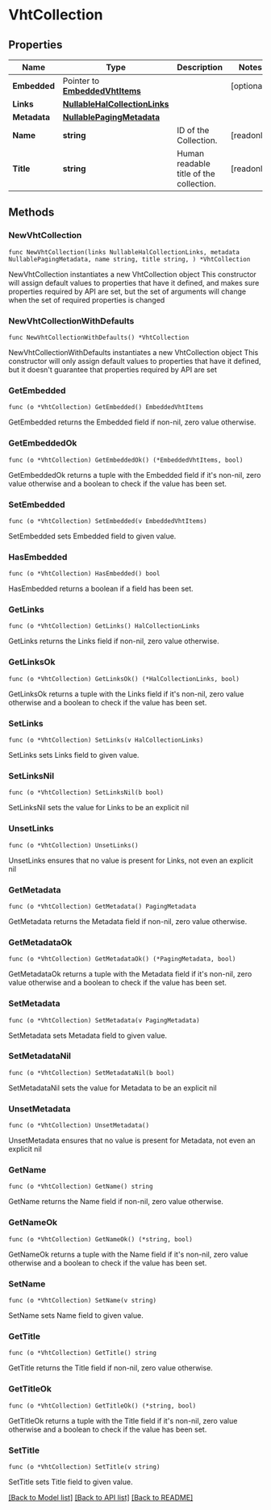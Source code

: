 <!--
Copyright (C) 2020-2022 Arm Limited or its affiliates and Contributors. All rights reserved.
SPDX-License-Identifier: Apache-2.0
-->
# VhtCollection

## Properties

Name | Type | Description | Notes
------------ | ------------- | ------------- | -------------
**Embedded** | Pointer to [**EmbeddedVhtItems**](EmbeddedVhtItems.md) |  | [optional] 
**Links** | [**NullableHalCollectionLinks**](HalCollectionLinks.md) |  | 
**Metadata** | [**NullablePagingMetadata**](PagingMetadata.md) |  | 
**Name** | **string** | ID of the Collection. | [readonly] 
**Title** | **string** | Human readable title of the collection. | [readonly] 

## Methods

### NewVhtCollection

`func NewVhtCollection(links NullableHalCollectionLinks, metadata NullablePagingMetadata, name string, title string, ) *VhtCollection`

NewVhtCollection instantiates a new VhtCollection object
This constructor will assign default values to properties that have it defined,
and makes sure properties required by API are set, but the set of arguments
will change when the set of required properties is changed

### NewVhtCollectionWithDefaults

`func NewVhtCollectionWithDefaults() *VhtCollection`

NewVhtCollectionWithDefaults instantiates a new VhtCollection object
This constructor will only assign default values to properties that have it defined,
but it doesn't guarantee that properties required by API are set

### GetEmbedded

`func (o *VhtCollection) GetEmbedded() EmbeddedVhtItems`

GetEmbedded returns the Embedded field if non-nil, zero value otherwise.

### GetEmbeddedOk

`func (o *VhtCollection) GetEmbeddedOk() (*EmbeddedVhtItems, bool)`

GetEmbeddedOk returns a tuple with the Embedded field if it's non-nil, zero value otherwise
and a boolean to check if the value has been set.

### SetEmbedded

`func (o *VhtCollection) SetEmbedded(v EmbeddedVhtItems)`

SetEmbedded sets Embedded field to given value.

### HasEmbedded

`func (o *VhtCollection) HasEmbedded() bool`

HasEmbedded returns a boolean if a field has been set.

### GetLinks

`func (o *VhtCollection) GetLinks() HalCollectionLinks`

GetLinks returns the Links field if non-nil, zero value otherwise.

### GetLinksOk

`func (o *VhtCollection) GetLinksOk() (*HalCollectionLinks, bool)`

GetLinksOk returns a tuple with the Links field if it's non-nil, zero value otherwise
and a boolean to check if the value has been set.

### SetLinks

`func (o *VhtCollection) SetLinks(v HalCollectionLinks)`

SetLinks sets Links field to given value.


### SetLinksNil

`func (o *VhtCollection) SetLinksNil(b bool)`

 SetLinksNil sets the value for Links to be an explicit nil

### UnsetLinks
`func (o *VhtCollection) UnsetLinks()`

UnsetLinks ensures that no value is present for Links, not even an explicit nil
### GetMetadata

`func (o *VhtCollection) GetMetadata() PagingMetadata`

GetMetadata returns the Metadata field if non-nil, zero value otherwise.

### GetMetadataOk

`func (o *VhtCollection) GetMetadataOk() (*PagingMetadata, bool)`

GetMetadataOk returns a tuple with the Metadata field if it's non-nil, zero value otherwise
and a boolean to check if the value has been set.

### SetMetadata

`func (o *VhtCollection) SetMetadata(v PagingMetadata)`

SetMetadata sets Metadata field to given value.


### SetMetadataNil

`func (o *VhtCollection) SetMetadataNil(b bool)`

 SetMetadataNil sets the value for Metadata to be an explicit nil

### UnsetMetadata
`func (o *VhtCollection) UnsetMetadata()`

UnsetMetadata ensures that no value is present for Metadata, not even an explicit nil
### GetName

`func (o *VhtCollection) GetName() string`

GetName returns the Name field if non-nil, zero value otherwise.

### GetNameOk

`func (o *VhtCollection) GetNameOk() (*string, bool)`

GetNameOk returns a tuple with the Name field if it's non-nil, zero value otherwise
and a boolean to check if the value has been set.

### SetName

`func (o *VhtCollection) SetName(v string)`

SetName sets Name field to given value.


### GetTitle

`func (o *VhtCollection) GetTitle() string`

GetTitle returns the Title field if non-nil, zero value otherwise.

### GetTitleOk

`func (o *VhtCollection) GetTitleOk() (*string, bool)`

GetTitleOk returns a tuple with the Title field if it's non-nil, zero value otherwise
and a boolean to check if the value has been set.

### SetTitle

`func (o *VhtCollection) SetTitle(v string)`

SetTitle sets Title field to given value.



[[Back to Model list]](../README.md#documentation-for-models) [[Back to API list]](../README.md#documentation-for-api-endpoints) [[Back to README]](../README.md)


